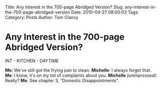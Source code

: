 Title: Any Interest in the 700-page Abridged Version?
Slug: any-interest-in-the-700-page-abridged-version
Date: 2010-04-27 08:00:03
Tags: 
Category: Posts
Author: Tom Clancy

# Any Interest in the 700-page Abridged Version?

INT - KITCHEN - DAYTIME

<strong>Me</strong>: We've still got the frying pan to clean.
<strong>Michelle</strong>: I always forget that.
<strong>Me</strong>: I know, it's on my list of complaints about you.
<strong>Michelle </strong><em>(unimpressed)</em>: Really?
<strong>Me</strong>: See chapter 3, "Domestic Disappointments".
